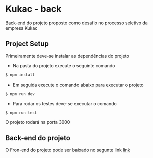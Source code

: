 # Kukac - back

Back-end do projeto proposto como desafio no processo seletivo da empresa Kukac

## Project Setup 

Primeiramente deve-se instalar as dependências do projeto

* Na pasta do projeto execute o seguinte comando

```bash
$ npm install
```

* Em seguida execute o comando abaixo para executar o projeto

```bash
$ npm run dev
```

* Para rodar os testes deve-se executar o comando

```bash
$ npm run test
```

O projeto rodará na porta 3000

## Back-end do projeto 

O Fron-end do projeto pode ser baixado no segunte link [link](https://github.com/lucasmfir/kukac-challenge-front)